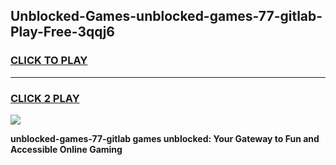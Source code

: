 
## Unblocked-Games-unblocked-games-77-gitlab-Play-Free-3qqj6
<h3>
<a href="https://premium76.site?title=unblocked-games-77-gitlab&ref=21A">CLICK TO PLAY</a></h3>
<hr>

<h3>
<a href="https://premium76.site?title=unblocked-games-77-gitlab&ref=21A">CLICK 2 PLAY</a>
  
</h3>

<a href="https://premium76.site?title=unblocked-games-77-gitlab&ref=21A"><img src="https://clearcache.store/games.png"></a>


**unblocked-games-77-gitlab games unblocked: Your Gateway to Fun and Accessible Online Gaming**
